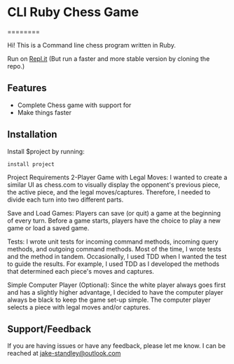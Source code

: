 # CLI Ruby Chess Game

========

Hi! This is a Command line chess program written in Ruby. 

Run on [Repl.it](https://replit.com/@JakeStandley/chess?v=1) (But run a faster and more stable version by cloning the repo.)

Features
--------

- Complete Chess game with support for 
- Make things faster

Installation
------------

Install $project by running:

    install project

Project Requirements
2-Player Game with Legal Moves: I wanted to create a similar UI as chess.com to visually display the opponent's previous piece, the active piece, and the legal moves/captures. Therefore, I needed to divide each turn into two different parts.

Save and Load Games: Players can save (or quit) a game at the beginning of every turn. Before a game starts, players have the choice to play a new game or load a saved game.

Tests: I wrote unit tests for incoming command methods, incoming query methods, and outgoing command methods. Most of the time, I wrote tests and the method in tandem. Occasionally, I used TDD when I wanted the test to guide the results. For example, I used TDD as I developed the methods that determined each piece's moves and captures.

Simple Computer Player (Optional): Since the white player always goes first and has a slightly higher advantage, I decided to have the computer player always be black to keep the game set-up simple. The computer player selects a piece with legal moves and/or captures.

Support/Feedback
-------

If you are having issues or have any feedback, please let me know.
I can be reached at jake-standley@outlook.com
